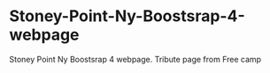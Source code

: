 # Stoney-Point-Ny-Boostsrap-4-webpage
Stoney Point Ny Boostsrap 4 webpage. Tribute page from Free camp
